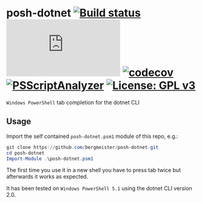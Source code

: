 # posh-dotnet [![Build status](https://ci.appveyor.com/api/projects/status/2gempqlml4wp9u4w/branch/master?svg=true)](https://ci.appveyor.com/project/bergmeister/posh-dotnet/branch/master) [![AppVeyor tests](http://flauschig.ch/batch.php?type=tests&account=bergmeister&slug=posh-dotnet)](https://ci.appveyor.com/project/bergmeister/posh-dotnet/build/tests) [![codecov](https://codecov.io/gh/bergmeister/posh-dotnet/branch/master/graph/badge.svg)](https://codecov.io/gh/bergmeister/posh-dotnet) [![PSScriptAnalyzer](https://img.shields.io/badge/Linter-PSScriptAnalyzer-blue.svg)](http://google.com) [![License: GPL v3](https://img.shields.io/badge/License-GPL%20v3-blue.svg)](https://www.gnu.org/licenses/gpl-3.0)

`Windows PowerShell` tab completion for the dotnet CLI

## Usage

Import the self contained `posh-dotnet.psm1` module of this repo, e.g.:

````powershell
git clone https://github.com/bergmeister/posh-dotnet.git
cd posh-dotnet
Import-Module .\posh-dotnet.psm1
````

The first time you use it in a new shell you have to press tab twice but afterwards it works as expected.

It has been tested on `Windows PowerShell 5.1` using the dotnet CLI version 2.0.